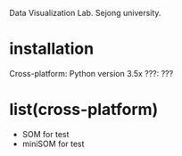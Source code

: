 Data Visualization Lab.
Sejong university.


# installation
Cross-platform: Python version 3.5x
???: ???

# list(cross-platform)
- SOM for test
- miniSOM for test

